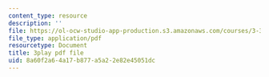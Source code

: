 ```yaml
---
content_type: resource
description: ''
file: https://ol-ocw-studio-app-production.s3.amazonaws.com/courses/3-320-atomistic-computer-modeling-of-materials-sma-5107-spring-2005/8a60f2a64a17b877a5a22e82e45051dc_zyId5iqW6Ig.pdf
file_type: application/pdf
resourcetype: Document
title: 3play pdf file
uid: 8a60f2a6-4a17-b877-a5a2-2e82e45051dc
---
```


